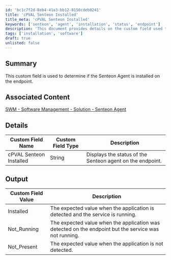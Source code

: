 ```yaml
---
id: 'bc1c7f2d-8eb4-41a3-bb12-8150cdeb0241'
title: 'cPVAL Senteon Installed'
title_meta: 'cPVAL Senteon Installed'
keywords: ['senteon', 'agent', 'installation', 'status', 'endpoint']
description: 'This document provides details on the custom field used to determine if the Senteon Agent is installed on an endpoint. It includes associated content, custom field names, types, and expected output values for the agent status.'
tags: ['installation', 'software']
draft: true
unlisted: false
---
```


## Summary

This custom field is used to determine if the Senteon Agent is installed on the endpoint.

## Associated Content

[SWM - Software Management - Solution - Senteon Agent](<../../solutions/Senteon Agent.md>)

## Details

| Custom Field Name           | Custom Field Type | Description                                                  |
|-----------------------------|-------------------|--------------------------------------------------------------|
| cPVAL Senteon Installed     | String            | Displays the status of the Senteon agent on the endpoint.   |

## Output

| Custom Field Value | Description                                                                                     |
|--------------------|-------------------------------------------------------------------------------------------------|
| Installed          | The expected value when the application is detected and the service is running.                |
| Not_Running        | The expected value when the application was detected on the endpoint but the service was not running. |
| Not_Present        | The expected value when the application is not detected.                                      |



